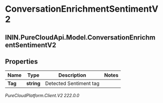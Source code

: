 # ConversationEnrichmentSentimentV2

## ININ.PureCloudApi.Model.ConversationEnrichmentSentimentV2

## Properties

|Name | Type | Description | Notes|
|------------ | ------------- | ------------- | -------------|
| **Tag** | **string** | Detected Sentiment tag | |



_PureCloudPlatform.Client.V2 222.0.0_
